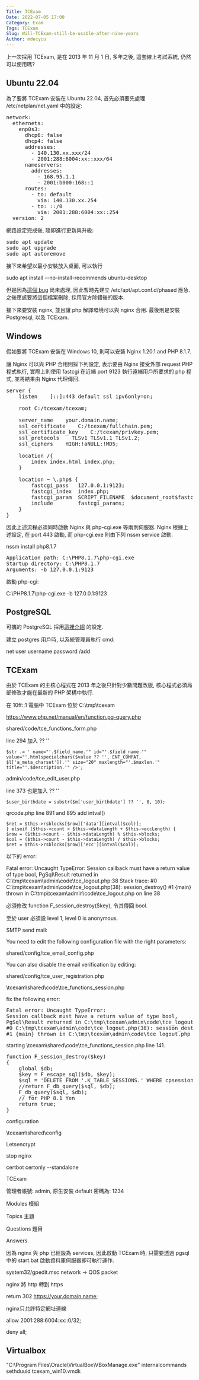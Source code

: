```yaml
---
Title: TCExam
Date: 2022-07-05 17:00
Category: Exam
Tags: TCExam
Slug: Will-TCExam-still-be-usable-after-nine-years
Author: mdecycu
---
```


上一次採用 TCExam, 是在 2013 年 11 月 1 日, 多年之後, 這套線上考試系統, 仍然可以使用嗎?

<!-- PELICAN_END_SUMMARY -->

Ubuntu 22.04
----

為了要將 TCExam 安裝在 Ubuntu 22.04, 首先必須要先處理 /etc/netplan/net.yaml 中的設定:

<pre class="brush: jscript">
network:
  ethernets:
    enp0s3:
      dhcp6: false 
      dhcp4: false
      addresses:
        - 140.130.xx.xxx/24
        - 2001:288:6004:xx::xxx/64
      nameservers:
        addresses:
          - 168.95.1.1
          - 2001:b000:168::1
      routes:
        - to: default 
          via: 140.130.xx.254
        - to: ::/0      
          via: 2001:288:6004:xx::254
  version: 2
</pre>

網路設定完成後, 隨即進行更新與升級:

<pre class="brush: jscript">
sudo apt update
sudo apt upgrade
sudo apt autoremove
</pre>

接下來希望以最小安裝放入桌面, 可以執行

sudo apt install --no-install-recommends ubuntu-desktop

但是因為[這個 bug](https://bugs.launchpad.net/ubuntu/+source/mutter/+bug/1980667) 尚未處理, 因此暫時先建立 /etc/apt/apt.conf.d/phased 應急. 之後應該要將這個檔案刪除, 採用官方除錯後的版本.

接下來要安裝 nginx, 並且讓 php 解譯環境可以與 nginx 合用. 最後則是安裝 Postgresql, 以及 TCExam.

Windows
----

假如要將 TCExam 安裝在 Windows 10, 則可以安裝 Nginx 1.20.1 and PHP 8.1.7.

讓 Nginx 可以與 PHP 合用則採下列設定, 表示要由 Nginx 接受外部 request PHP 程式執行, 實際上則使用 fastcgi 在近端 port 9123 執行遠端用戶所要求的 php 程式, 並將結果由 Nginx 代理傳回.

<pre class="brush:jscript">
server { 
    listen    [::]:443 default ssl ipv6only=on;
    
    root C:/tcexam/tcexam;

    server_name    your.domain.name;
    ssl_certificate    C:/tcexam/fullchain.pem;
    ssl_certificate_key    C:/tcexam/privkey.pem;
    ssl_protocols    TLSv1 TLSv1.1 TLSv1.2;
    ssl_ciphers    HIGH:!aNULL:!MD5;
    
    location /{ 
        index index.html index.php;
    }
    
    location ~ \.php$ {
        fastcgi_pass   127.0.0.1:9123;
        fastcgi_index  index.php;
        fastcgi_param  SCRIPT_FILENAME  $document_root$fastcgi_script_name;
        include        fastcgi_params;
    }
}
</pre>

因此上述流程必須同時啟動 Nginx 與 php-cgi.exe 等兩則伺服器. Nginx 根據上述設定, 在 port 443 啟動, 而 php-cgi.exe 則由下列 nssm service 啟動.

nssm install php8.1.7

<pre class="brush:jscript">
Application path: C:\PHP8.1.7\php-cgi.exe
Startup directory: C:\PHP8.1.7
Arguments: -b 127.0.0.1:9123
</pre>

啟動 php-cgi:

C:\PHP8.1.7\php-cgi.exe -b 127.0.0.1:9123

PostgreSQL
----

可攜的 PostgreSQL 採用[這裡介紹](https://github.com/pgsql-tw/portable-pgsql) 的設定.

建立 postgres 用戶時, 以系統管理員執行 cmd:

net user username password /add

TCExam
----

由於 TCExam 的主核心程式在 2013 年之後只針對少數問題改版, 核心程式必須局部修改才能在最新的 PHP 架構中執行.

在 10ff::1 電腦中 TCExam 位於 C:\tmp\tcexam

<https://www.php.net/manual/en/function.pg-query.php>

shared/code/tce_functions_form.php

line 294 加入 ?? ''

    $str .= ' name="'.$field_name.'" id="'.$field_name.'" value="'.htmlspecialchars($value ?? '', ENT_COMPAT, $l['a_meta_charset']).'" size="20" maxlength="'.$maxlen.'" title="'.$description.'" />';

admin/code/tce_edit_user.php

line 373 也是加入 ?? ''

    $user_birthdate = substr($m['user_birthdate'] ?? '', 0, 10);

qrcode.php line 891 and 895 add intval()

    $ret = $this->rsblocks[$row]['data'][intval($col)];
    } elseif ($this->count < $this->dataLength + $this->eccLength) {
    $row = ($this->count - $this->dataLength) % $this->blocks;
    $col = ($this->count - $this->dataLength) / $this->blocks;
    $ret = $this->rsblocks[$row]['ecc'][intval($col)];

以下的 error:

Fatal error: Uncaught TypeError: Session callback must have a return value of type bool, PgSql\Result returned in C:\tmp\tcexam\admin\code\tce_logout.php:38 Stack trace: #0 C:\tmp\tcexam\admin\code\tce_logout.php(38): session_destroy() #1 {main} thrown in C:\tmp\tcexam\admin\code\tce_logout.php on line 38

必須修改 function F_session_destroy($key), 令其傳回 bool.

至於 user 必須設 level 1, level 0 is anonymous.

SMTP send mail:

You need to edit the following configuration file with the right parameters:

shared/config/tce_email_config.php

You can also disable the email verification by editing:

shared/config/tce_user_registration.php

\tcexam\shared\code\tce_functions_session.php

fix the following error:

<pre class="brush: jscript">
Fatal error: Uncaught TypeError: 
Session callback must have a return value of type bool, 
PgSql\Result returned in C:\tmp\tcexam\admin\code\tce_logout.php:38 Stack trace:
#0 C:\tmp\tcexam\admin\code\tce_logout.php(38): session_destroy() 
#1 {main} thrown in C:\tmp\tcexam\admin\code\tce_logout.php on line 38
</pre>

starting \tcexam\shared\code\tce_functions_session.php line 141.

<pre class="brush: jscript">
function F_session_destroy($key)
{
    global $db;
    $key = F_escape_sql($db, $key);
    $sql = 'DELETE FROM '.K_TABLE_SESSIONS.' WHERE cpsession_id=\''.$key.'\'';
    //return F_db_query($sql, $db);
    F_db_query($sql, $db);
    // for PHP 8.1 Yen
    return true;
}
</pre>

configuration

\tcexam\shared\config

Letsencrypt

stop nginx

certbot certonly --standalone

TCExam

管理者帳號: admin, 原生安裝 default 密碼為: 1234

Modules 模組

Topics 主題

Questions 題目

Answers

因為 nginx 與 php 已經設為 services, 因此啟動 TCExam 時, 只需要透過 pgsql 中的 start.bat 啟動資料庫伺服器即可執行運作.

system32/gpedit.msc network -> QOS packet

nginx 將  http 轉到 https

return 302 https://your.domain.name;

nginx只允許特定網址連線

allow 2001:288:6004:xx::0/32;

deny all;

Virtualbox
----

"C:\Program Files\Oracle\VirtualBox\VBoxManage.exe" internalcommands sethduuid tcexam_win10.vmdk
